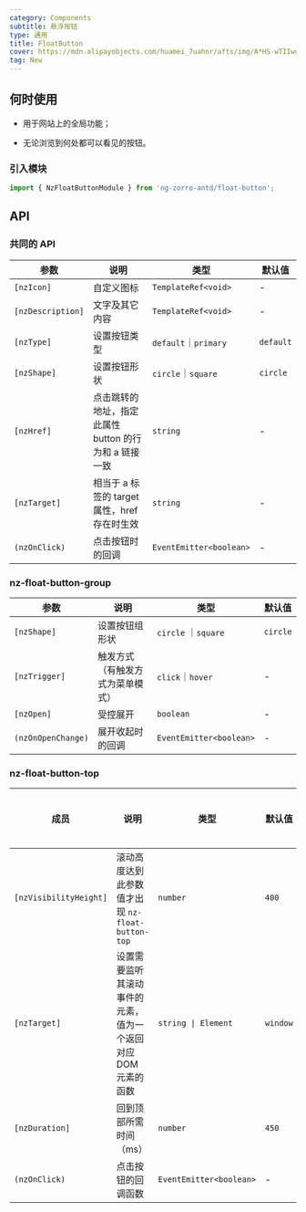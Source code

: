 ```yaml
---
category: Components
subtitle: 悬浮按钮
type: 通用
title: FloatButton
cover: https://mdn.alipayobjects.com/huamei_7uahnr/afts/img/A*HS-wTIIwu0kAAAAAAAAAAAAADrJ8AQ/original
tag: New
---
```


## 何时使用

- 用于网站上的全局功能；

- 无论浏览到何处都可以看见的按钮。

### 引入模块

```ts
import { NzFloatButtonModule } from 'ng-zorro-antd/float-button';
```

## API

### 共同的 API

| 参数              | 说明                                                  | 类型                    | 默认值    |
| ----------------- | ----------------------------------------------------- | ----------------------- | --------- |
| `[nzIcon]`        | 自定义图标                                            | `TemplateRef<void>`     | -         |
| `[nzDescription]` | 文字及其它内容                                        | `TemplateRef<void>`     | -         |
| `[nzType]`        | 设置按钮类型                                          | `default`｜`primary`    | `default` |
| `[nzShape]`       | 设置按钮形状                                          | `circle`｜`square`      | `circle`  |
| `[nzHref]`        | 点击跳转的地址，指定此属性 button 的行为和 a 链接一致 | `string`                | -         |
| `[nzTarget]`      | 相当于 a 标签的 target 属性，href 存在时生效          | `string`                | -         |
| `(nzOnClick)`     | 点击按钮时的回调                                      | `EventEmitter<boolean>` | -         |

### nz-float-button-group

| 参数               | 说明                             | 类型                    | 默认值   |
| ------------------ | -------------------------------- | ----------------------- | -------- |
| `[nzShape]`        | 设置按钮组形状                   | `circle` ｜`square`     | `circle` |
| `[nzTrigger]`      | 触发方式（有触发方式为菜单模式） | `click`｜`hover`        | -        |
| `[nzOpen]`         | 受控展开                         | `boolean`               | -        |
| `(nzOnOpenChange)` | 展开收起时的回调                 | `EventEmitter<boolean>` | -        |

### nz-float-button-top

| 成员                   | 说明                                                          | 类型                    | 默认值   | 全局配置 |
| ---------------------- | ------------------------------------------------------------- | ----------------------- | -------- | -------- |
| `[nzVisibilityHeight]` | 滚动高度达到此参数值才出现 `nz-float-button-top`              | `number`                | `400`    | ✅       |
| `[nzTarget]`           | 设置需要监听其滚动事件的元素，值为一个返回对应 DOM 元素的函数 | `string \| Element`     | `window` |
| `[nzDuration]`         | 回到顶部所需时间（ms）                                        | `number`                | `450`    |
| `(nzOnClick)`          | 点击按钮的回调函数                                            | `EventEmitter<boolean>` | -        |
